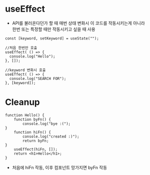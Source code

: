 # useEffect
* API를 불러온다던가 할 때 매번 상태 변화시 이 코드를 작동시키는게 아니라   
한번 또는 특정할 때만 작동시키고 싶을 때 사용

```
const [keyword, setKeyword] = useState("");

//처음 한번만 호출
useEffect( () => {
  console.log("Hello");
}, []);

//keyword 변화시 호출
useEffect( () => {
  console.log("SEARCH FOR");
}, [keyword]);
```

# Cleanup
```
function Hello() {
	function byFn() {
		console.log("bye :(");
}
	function hiFn() {
		console.log("created :)");
		return byFn;
}
	useEffect(hiFn, []);
	return <h1>Hello</h1>;
}
```
* 처음에 hiFn 작동, 이후 컴포넌트 망가지면 byFn 작동
